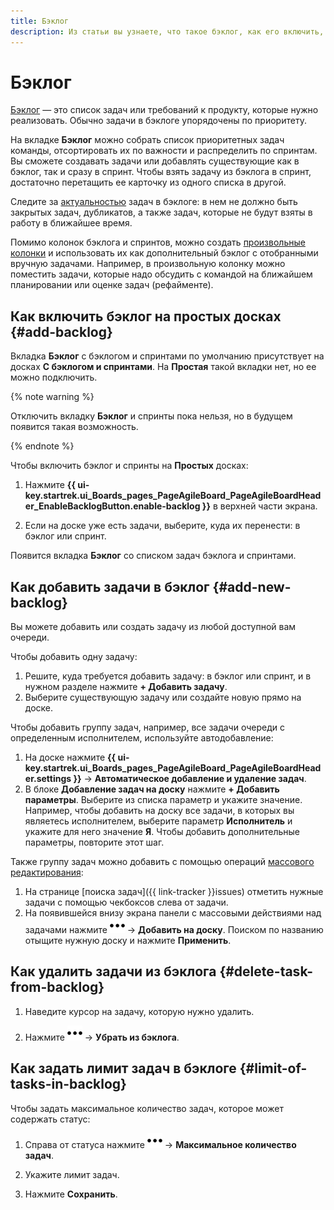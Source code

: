 ```yaml
---
title: Бэклог
description: Из статьи вы узнаете, что такое бэклог, как его включить, как добавить или удалить задачи из бэклога, а также узнаете, как задать лимит задач в бэклоге.
---
```


# Бэклог

[Бэклог](../../glossary/backlog) — это список задач или требований к продукту, которые нужно реализовать. Обычно задачи в бэклоге упорядочены по приоритету.

На вкладке **Бэклог** можно собрать список приоритетных задач команды, отсортировать их по важности и распределить по спринтам. Вы сможете создавать задачи или добавлять существующие как в бэклог, так и сразу в спринт. Чтобы взять задачу из бэклога в спринт, достаточно перетащить ее карточку из одного списка в другой.

Следите за [актуальностью](agile-new.md#tips) задач в бэклоге: в нем не должно быть закрытых задач, дубликатов, а также задач, которые не будут взяты в работу в ближайшее время.

Помимо колонок бэклога и спринтов, можно создать [произвольные колонки](agile-new-columns.md#user-columns) и использовать их как дополнительный бэклог с отобранными вручную задачами. Например, в произвольную колонку можно поместить задачи, которые надо обсудить с командой на ближайшем планировании или оценке задач (рефайменте).

## Как включить бэклог на простых досках {#add-backlog}

Вкладка **Бэклог** с бэклогом и спринтами по умолчанию присутствует на досках **С бэклогом и спринтами**. На **Простая** такой вкладки нет, но ее можно подключить.

{% note warning %}

Отключить вкладку **Бэклог** и спринты пока нельзя, но в будущем появится такая возможность.

{% endnote %}

Чтобы включить бэклог и спринты на **Простых** досках:
1. Нажмите **{{ ui-key.startrek.ui_Boards_pages_PageAgileBoard_PageAgileBoardHeader_EnableBacklogButton.enable-backlog }}** в верхней части экрана.

1. Если на доске уже есть задачи, выберите, куда их перенести: в бэклог или спринт.

Появится вкладка **Бэклог** со списком задач бэклога и спринтами.

## Как добавить задачи в бэклог {#add-new-backlog}

Вы можете добавить или создать задачу из любой доступной вам очереди.

Чтобы добавить одну задачу:

1. Решите, куда требуется добавить задачу: в бэклог или спринт, и в нужном разделе нажмите **+ Добавить задачу**.
1. Выберите существующую задачу или создайте новую прямо на доске.

Чтобы добавить группу задач, например, все задачи очереди с определенным исполнителем, используйте автодобавление:

1. На доске нажмите **{{ ui-key.startrek.ui_Boards_pages_PageAgileBoard_PageAgileBoardHeader.settings }}** → **Автоматическое добавление и удаление задач**.
1. В блоке **Добавление задач на доску** нажмите **+ Добавить параметры**. Выберите из списка параметр и укажите значение. Например, чтобы добавить на доску все задачи, в которых вы являетесь исполнителем, выберите параметр **Исполнитель** и укажите для него значение **Я**. Чтобы добавить дополнительные параметры, повторите этот шаг.

Также группу задач можно добавить с помощью операций [массового редактирования](agile-new-issues.md#bulk):
1. На странице [поиска задач]({{ link-tracker }}issues) отметить нужные задачи с помощью чекбоксов слева от задачи.
1. На появившейся внизу экрана панели с массовыми действиями над задачами нажмите ![](../../_assets/tracker/svg/actions.svg) → **Добавить на доску**. Поиском по названию отыщите нужную доску и нажмите **Применить**.

## Как удалить задачи из бэклога {#delete-task-from-backlog}

1. Наведите курсор на задачу, которую нужно удалить.

1. Нажмите ![](../../_assets/tracker/svg/actions.svg) → **Убрать из бэклога**.

## Как задать лимит задач в бэклоге {#limit-of-tasks-in-backlog}

Чтобы задать максимальное количество задач, которое может содержать статус:

1. Справа от статуса нажмите ![](../../_assets/tracker/svg/actions.svg) → **Максимальное количество задач**.

1. Укажите лимит задач.

1. Нажмите **Сохранить**.